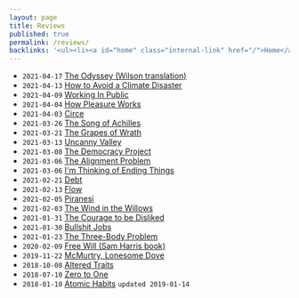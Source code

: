 ```yaml
---
layout: page
title: Reviews
published: true
permalink: /reviews/
backlinks: '<ul><li><a id="home" class="internal-link" href="/">Home</a></li></ul>'
---
```


* `2021-04-17` <a id="homer-odyssey" class="internal-link" href="/homer-odyssey/">The Odyssey (Wilson translation)</a>
* `2021-04-13` <a id="gates-climate-disaster" class="internal-link" href="/gates-climate-disaster/">How to Avoid a Climate Disaster</a>
* `2021-04-09` <a id="eghbal-working-in-public" class="internal-link" href="/eghbal-working-in-public/">Working In Public</a>
* `2021-04-04` <a id="bloom-how-pleasure-works" class="internal-link" href="/bloom-how-pleasure-works/">How Pleasure Works</a>
* `2021-04-03` <a id="miller-circe" class="internal-link" href="/miller-circe/">Circe</a>
* `2021-03-26` <a id="miller-song-of-achilles" class="internal-link" href="/miller-song-of-achilles/">The Song of Achilles</a>
* `2021-03-21` <a id="steinbeck-grapes-of-wrath" class="internal-link" href="/steinbeck-grapes-of-wrath/">The Grapes of Wrath</a>
* `2021-03-13` <a id="wiener-uncanny-valley" class="internal-link" href="/wiener-uncanny-valley/">Uncanny Valley</a>
* `2021-03-08` <a id="graeber-democracy-project" class="internal-link" href="/graeber-democracy-project/">The Democracy Project</a>
* `2021-03-06` <a id="christian-alignment-problem" class="internal-link" href="/christian-alignment-problem/">The Alignment Problem</a>
* `2021-03-06` <a id="reid-ending-things" class="internal-link" href="/reid-ending-things/">I'm Thinking of Ending Things</a>
* `2021-02-21` <a id="graeber-debt" class="internal-link" href="/graeber-debt/">Debt</a>
* `2021-02-13` <a id="csikszentmihalyi-flow" class="internal-link" href="/csikszentmihalyi-flow/">Flow</a>
* `2021-02-05` <a id="clarke-piranesi" class="internal-link" href="/clarke-piranesi/">Piranesi</a>
* `2021-02-03` <a id="grahame-wind-in-the-willows" class="internal-link" href="/grahame-wind-in-the-willows/">The Wind in the Willows</a>
* `2021-01-31` <a id="kishimi-koga-courage" class="internal-link" href="/kishimi-koga-courage/">The Courage to be Disliked</a>
* `2021-01-30` <a id="graeber-bullshit-jobs" class="internal-link" href="/graeber-bullshit-jobs/">Bullshit Jobs</a>
* `2021-01-23` <a id="cixin-three-body-problem" class="internal-link" href="/cixin-three-body-problem/">The Three-Body Problem</a>
* `2020-02-09` <a id="harris-free-will" class="internal-link" href="/harris-free-will/">Free Will (Sam Harris book)</a>
* `2019-11-22` <a id="mcmurtry-lonesome-dove" class="internal-link" href="/mcmurtry-lonesome-dove/">McMurtry, Lonesome Dove</a>
* `2018-10-08` <a id="goleman-and-davidson-altered-traits" class="internal-link" href="/goleman-and-davidson-altered-traits/">Altered Traits</a>
* `2018-07-10` <a id="thiel-zero-to-one" class="internal-link" href="/thiel-zero-to-one/">Zero to One</a>
* `2018-01-10` <a id="clear-atomic-habits" class="internal-link" href="/clear-atomic-habits/">Atomic Habits</a> `updated 2019-01-14`
